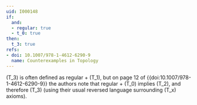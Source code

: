 ```yaml
---
uid: I000148
if:
  and:
  - regular: true
  - t_0: true
then:
  t_3: true
refs:
- doi: 10.1007/978-1-4612-6290-9
  name: Counterexamples in Topology
---
```

\(T_3\) is often defined as regular + \(T_1\), but on page 12 of
{{doi:10.1007/978-1-4612-6290-9}} the authors note that regular + \(T_0\)
implies \(T_2\), and therefore \(T_3\) (using their usual reversed
language surrounding \(T_x\) axioms).

